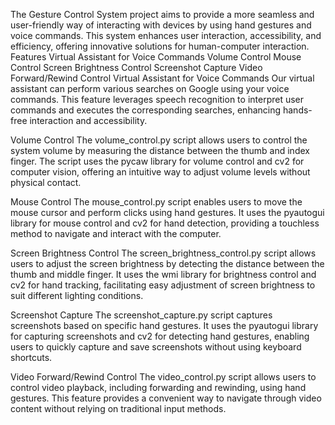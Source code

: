 The Gesture Control System project aims to provide a more seamless and user-friendly way of interacting with devices by using hand gestures and voice commands. This system enhances user interaction, accessibility, and efficiency, offering innovative solutions for human-computer interaction.
Features
Virtual Assistant for Voice Commands
Volume Control
Mouse Control
Screen Brightness Control
Screenshot Capture
Video Forward/Rewind Control
Virtual Assistant for Voice Commands
Our virtual assistant can perform various searches on Google using your voice commands. This feature leverages speech recognition to interpret user commands and executes the corresponding searches, enhancing hands-free interaction and accessibility.

Volume Control
The volume_control.py script allows users to control the system volume by measuring the distance between the thumb and index finger. The script uses the pycaw library for volume control and cv2 for computer vision, offering an intuitive way to adjust volume levels without physical contact.

Mouse Control
The mouse_control.py script enables users to move the mouse cursor and perform clicks using hand gestures. It uses the pyautogui library for mouse control and cv2 for hand detection, providing a touchless method to navigate and interact with the computer.

Screen Brightness Control
The screen_brightness_control.py script allows users to adjust the screen brightness by detecting the distance between the thumb and middle finger. It uses the wmi library for brightness control and cv2 for hand tracking, facilitating easy adjustment of screen brightness to suit different lighting conditions.

Screenshot Capture
The screenshot_capture.py script captures screenshots based on specific hand gestures. It uses the pyautogui library for capturing screenshots and cv2 for detecting hand gestures, enabling users to quickly capture and save screenshots without using keyboard shortcuts.

Video Forward/Rewind Control
The video_control.py script allows users to control video playback, including forwarding and rewinding, using hand gestures. This feature provides a convenient way to navigate through video content without relying on traditional input methods.
